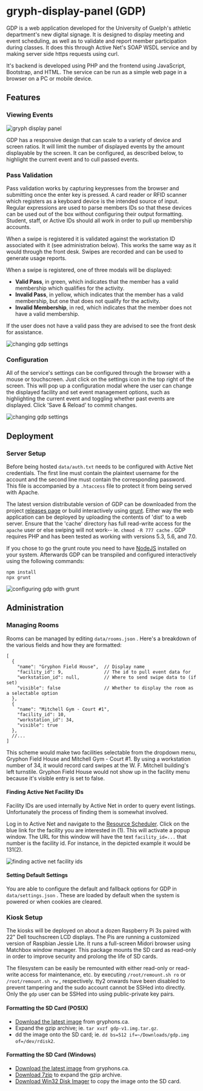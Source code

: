 # gryph-display-panel (GDP)

GDP is a web application developed for the University of Guelph's athletic department's new digital signage. It is designed to display meeting and event scheduling, as well as to validate and report member participation during classes. It does this through Active Net's SOAP WSDL service and by making server side https requests using curl.

It's backend is developed using PHP and the frontend using JavaScript, Bootstrap, and HTML. The service can be run as a simple web page in a browser on a PC or mobile device.

## Features

### Viewing Events

![gryph display panel](_readme/gdp-main.png)

GDP has a responsive design that can scale to a variety of device and screen ratios. It will limit the number of displayed events by the amount displayable by the screen. It can be configured, as described below, to highlight the current event and to cull passed events.

### Pass Validation

Pass validation works by capturing keypresses from the browser and submitting once the enter key is pressed. A card reader or RFID scanner which registers as a keyboard device is the intended source of input. Regular expressions are used to parse members IDs so that these devices can be used out of the box without configuring their output formatting. Student, staff, or Active IDs should all work in order to pull up membership accounts.

When a swipe is registered it is validated against the workstation ID associated with it (see administration below). This works the same way as it would through the front desk. Swipes are recorded and can be used to generate usage reports.

When a swipe is registered, one of three modals will be displayed:

* **Valid Pass**, in green, which indicates that the member has a valid membership which qualifies for the activity.
* **Invalid Pass**, in yellow, which indicates that the member has a valid membership, but one that does not qualify for the activity.
* **Invalid Membership**, in red, which indicates that the member does not have a valid membership.

If the user does not have a valid pass they are advised to see the front desk for assistance.

![changing gdp settings](_readme/gdp-validate.png)

### Configuration

All of the service's settings can be configured through the browser with a mouse or touchscreen. Just click on the settings icon in the top right of the screen. This will pop up a configuration modal where the user can change the displayed facility and set event management options, such as highlighting the current event and toggling whether past events are displayed. Click 'Save & Reload' to commit changes.

![changing gdp settings](_readme/gdp-config.png)

## Deployment

### Server Setup

Before being hosted `data/auth.txt` needs to be configured with Active Net credentials. The first line must contain the plaintext username for the account and the second line must contain the corresponding password. This file is accompanied by a `.htaccess` file to protect it from being served with Apache.

The latest version distributable version of GDP can be downloaded from the project [releases page](https://github.com/jkwill87/gryph-display-panel/releases) or build interactively using [grunt](http://gruntjs.com). Either way the web application can be deployed by uploading the contents of 'dist' to a web server. Ensure that the 'cache' directory has full read-write access for the `apache` user or else swiping will not work-- ie. `chmod -R 777 cache` . GDP requires PHP and has been tested as working with versions 5.3, 5.6, and 7.0.

If you chose to go the grunt route you need to have [NodeJS](https://nodejs.org) installed on your system. Afterwards GDP can be transpiled and configured interactively using the following commands:

``` shell
npm install
npx grunt
```

![configuring gdp with grunt](_readme/grunt.gif)

## Administration

### Managing Rooms

Rooms can be managed by editing `data/rooms.json` . Here's a breakdown of the various fields and how they are formatted:  

``` json5
[
  {
    "name": "Gryphon Field House",  // Display name
    "facility_id": 9,               // The id to pull event data for
    "workstation_id": null,         // Where to send swipe data to (if set)
    "visible": false                // Whether to display the room as a selectable option
  },
  {
    "name": "Mitchell Gym - Court #1",
    "facility_id": 10,
    "workstation_id": 34,
    "visible": true
  },
  //...
]
```

This scheme would make two facilities selectable from the dropdown menu, Gryphon Field House and Mitchell Gym - Court #1. By using a workstation number of 34, it would record card swipes at the W. F. Mitchell building's left turnstile. Gryphon Field House would not show up in the facility menu because it's visible entry is set to false.

#### Finding Active Net Facility IDs

Facility IDs are used internally by Active Net in order to query event listings. Unfortunately the process of finding them is somewhat involved.

Log in to Active Net and navigate to the [Resource Scheduler](https://anprodca.active.com/uofg/servlet/flexResourceScheduler.sdi). Click on the blue link for the facility you are interested in (1). This will activate a popup window. The URL for this window will have the text `facility_id=...` that number is the facility id. For instance, in the depicted example it would be 131(2).

![finding active net facility ids](_readme/find_fid.png)

#### Setting Default Settings

You are able to configure the default and fallback options for GDP in `data/settings.json` . These are loaded by default when the system is powered or when cookies are cleared.

### Kiosk Setup

The kiosks will be deployed on about a dozen Raspberry Pi 3s paired with 22" Dell touchscreen LCD displays. The Pis are running a customized version of Raspbian Jessie Lite. It runs a full-screen Midori browser using Matchbox window manager. This package mounts the SD card as read-only in order to improve security and prolong the life of SD cards.

The filesystem can be easily be remounted with either read-only or read-write access for maintenance, etc. by executing `/root/remount.sh ro` or `/root/remount.sh rw` , respectively. tty2 onwards have been disabled to prevent tampering and the sudo account cannot be SSHed into directly. Only the `gdp` user can be SSHed into using public-private key pairs.

#### Formatting the SD Card (POSIX)

* [Download the latest image](https://gryphons.ca/gryphrec/gdp/rpi) from gryphons.ca.
* Expand the gzip archive; ie. `tar xvzf gdp-v1.img.tar.gz`.
* dd the image onto the SD card; ie. `dd bs=512 if=~/Downloads/gdp.img of=/dev/rdisk2`.

#### Formatting the SD Card (Windows)

* [Download the latest image](https://gryphons.ca/gryphrec/gdp/rpi)  from gryphons.ca.
* [Download 7zip](http://www.7-zip.org/download.html) to expand the gzip archive.
* [Download Win32 Disk Imager](https://sourceforge.net/projects/win32diskimager) to copy the image onto the SD card.
